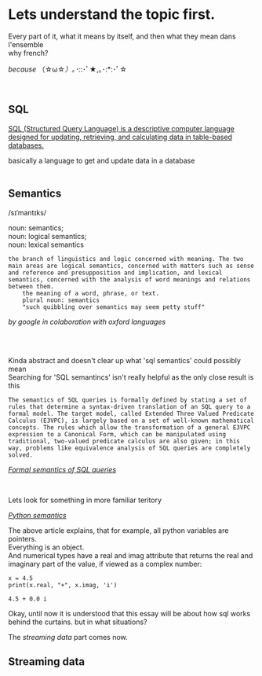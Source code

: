 <h1> Lets understand the topic first.</h1>
Every part of it, what it means by itself, and then what they mean dans l'ensemble </br>
why french? </br>

*because* （☆ω☆*）｡･:*:･ﾟ★,｡･:*:･ﾟ☆ 

</br>
<h2>SQL</h2>

[SQL (Structured Query Language) is a descriptive computer language designed for updating, retrieving, and calculating data in table-based databases.](https://developer.mozilla.org/en-US/docs/Glossary/SQL)</br>

basically a language to get and update data in a database
</br></br>



<h2>Semantics</h2>
/sɪˈmantɪks/

noun: semantics;</br>
 noun: logical semantics; </br>
 noun: lexical semantics</br>

    the branch of linguistics and logic concerned with meaning. The two main areas are logical semantics, concerned with matters such as sense and reference and presupposition and implication, and lexical semantics, concerned with the analysis of word meanings and relations between them.
        the meaning of a word, phrase, or text.
        plural noun: semantics
        "such quibbling over semantics may seem petty stuff"

*by google in colaboration with oxford languages*</br>

</br></br>

Kinda abstract and doesn't clear up what 'sql semantics' could possibly mean</br>
Searching for 'SQL semantincs' isn't really helpful as the only close result is this</br>

    The semantics of SQL queries is formally defined by stating a set of rules that determine a syntax-driven translation of an SQL query to a formal model. The target model, called Extended Three Valued Predicate Calculus (E3VPC), is largely based on a set of well-known mathematical concepts. The rules which allow the transformation of a general E3VPC expression to a Canonical Form, which can be manipulated using traditional, two-valued predicate calculus are also given; in this way, problems like equivalence analysis of SQL queries are completely solved.

[*Formal semantics of SQL queries*](https://dl.acm.org/doi/abs/10.1145/111197.111212)

</br>

Lets look for something in more familiar teritory</br>

[*Python semantics*](https://jakevdp.github.io/WhirlwindTourOfPython/03-semantics-variables.html)

The above article explains, that for example, all python variables are pointers. </br>
Everything is an object. </br>
And numerical types have a real and imag attribute that returns the real and imaginary part of the value, if viewed as a complex number:</br>

    x = 4.5
    print(x.real, "+", x.imag, 'i')

    4.5 + 0.0 i

Okay, until now it is understood that this essay will be about how sql works behind the curtains. but in what situations?</br>

The *streaming data* part comes now.

<h2>Streaming data</h2>
